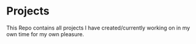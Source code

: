 # Projects
This Repo contains all projects I have created/currently working on in my own time for my own pleasure.
